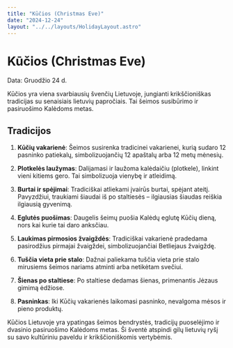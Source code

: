```yaml
---
title: "Kūčios (Christmas Eve)"
date: "2024-12-24"
layout: "../../layouts/HolidayLayout.astro"
---
```


# Kūčios (Christmas Eve)

Data: Gruodžio 24 d.

Kūčios yra viena svarbiausių švenčių Lietuvoje, jungianti krikščioniškas tradicijas su senaisiais lietuvių papročiais. Tai šeimos susibūrimo ir pasiruošimo Kalėdoms metas.

## Tradicijos

1. **Kūčių vakarienė**: Šeimos susirenka tradicinei vakarienei, kurią sudaro 12 pasninko patiekalų, simbolizuojančių 12 apaštalų arba 12 metų mėnesių.

2. **Plotkelės laužymas**: Dalijamasi ir laužoma kalėdaičiu (plotkele), linkint vieni kitiems gero. Tai simbolizuoja vienybę ir atleidimą.

3. **Burtai ir spėjimai**: Tradiciškai atliekami įvairūs burtai, spėjant ateitį. Pavyzdžiui, traukiami šiaudai iš po staltiesės – ilgiausias šiaudas reiškia ilgiausią gyvenimą.

4. **Eglutės puošimas**: Daugelis šeimų puošia Kalėdų eglutę Kūčių dieną, nors kai kurie tai daro anksčiau.

5. **Laukimas pirmosios žvaigždės**: Tradiciškai vakarienė pradedama pasirodžius pirmajai žvaigždei, simbolizuojančiai Betliejaus žvaigždę.

6. **Tuščia vieta prie stalo**: Dažnai paliekama tuščia vieta prie stalo mirusiems šeimos nariams atminti arba netikėtam svečiui.

7. **Šienas po staltiese**: Po staltiese dedamas šienas, primenantis Jėzaus gimimą ėdžiose.

8. **Pasninkas**: Iki Kūčių vakarienės laikomasi pasninko, nevalgoma mėsos ir pieno produktų.

Kūčios Lietuvoje yra ypatingas šeimos bendrystės, tradicijų puoselėjimo ir dvasinio pasiruošimo Kalėdoms metas. Ši šventė atspindi gilų lietuvių ryšį su savo kultūriniu paveldu ir krikščioniškomis vertybėmis.